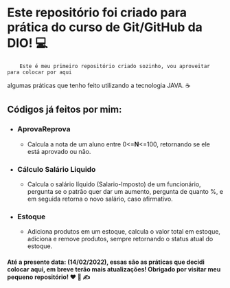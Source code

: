 # Este repositório foi criado para prática do curso de Git/GitHub da DIO! :computer:

 		Este é meu primeiro repositório criado sozinho, vou aproveitar para colocar por aqui

algumas práticas que tenho feito utilizando a tecnologia JAVA. :coffee:



## Códigos já feitos por mim:



- ###  AprovaReprova 

  - Calcula a nota de um aluno entre 0<=**N**<=100, retornando se ele está aprovado ou não.

- ### Cálculo Salário Liquido

  - Calcula o salário líquido (Salario-Imposto) de um funcionário, pergunta se o patrão quer dar um aumento, pergunta de quanto %, e em seguida retorna o novo salário, caso afirmativo.

- ### Estoque 

  - Adiciona produtos em um estoque, calcula o valor total em estoque, adiciona e remove produtos, sempre retornando o status atual do estoque.



#### Até a presente data: (14/02/2022), essas são as práticas que decidi colocar aqui, em breve terão mais atualizações! Obrigado por visitar meu pequeno repositório! :heart: :hear_no_evil: :writing_hand: 

